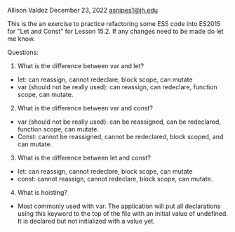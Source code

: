Allison Valdez
December 23, 2022
asnipes1@jh.edu

This is the an exercise to practice refactoring some ES5 code into ES2015 for "Let and Const" for Lesson 15.2. If any changes need to be made do let me know.

Questions:

1. What is the difference between var and let?
- let: can reassign, cannot redeclare, block scope, can mutate
- var (should not be really used): can reassign, can redeclare, function scope, can mutate.

2. What is the difference between var and const?
- var (should not be really used): can be reassigned, can be redeclared, function scope, can mutate.
- Const: cannot be reassigned, cannot be redeclared, block scoped, and can mutate.

3. What is the difference between let and const?
- let: can reassign, cannot redeclare, block scope, can mutate
- const: cannot reassign, cannot redeclare, block scope, can mutate.

4. What is hoisting?
- Most commonly used with var. The application will put all declarations using this keyword to the top of the file with an initial value of undefined. It is declared but not initialized with a value yet.
